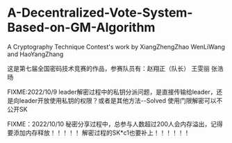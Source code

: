 # A-Decentralized-Vote-System-Based-on-GM-Algorithm
A Cryptography Technique Contest's work by XiangZhengZhao WenLiWang and HaoYangZhang

这是第七届全国密码技术竞赛的作品，参赛队员有：赵翔正（队长） 王雯丽 张浩旸


FIXME:2022/10/9 leader解密过程中的私钥分派问题，是直接传输给leader，还是向leader开放使用私钥的权限？或者是其他方法--Solved 使用门限解密可以不公开SK

FIXME：2022/10/10 秘密分享过程中，总参与人数超过200人会内存溢出，记得要添加内存释放！！！！！ 解密过程的SK*c1也要补上！！！！！！
